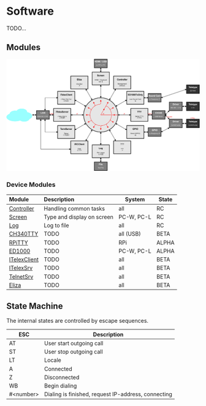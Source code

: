 # Software

TODO...

## Modules

<img src="../img/SW_Modules.png" width="1330px">

### Device Modules

| Module | Description | System | State |
| :--- | :--- | --- | --- |
| [Controller](/wiki/README_SW_DevController.md) | Handling common tasks | all | RC
| [Screen](/wiki/README_SW_DevScreen.md) | Type and display on screen | PC-W, PC-L | RC
| [Log](/wiki/README_SW_DevLog.md) | Log to file | all | RC
| [CH340TTY](/wiki/README_SW_DevCH340TTY.md) | TODO | all (USB) | BETA
| [RPiTTY](/wiki/README_SW_DevRPiTTY.md) | TODO | RPi | ALPHA
| [ED1000](/wiki/README_SW_DevED1000.md) | TODO | PC-W, PC-L | ALPHA
| [ITelexClient](/wiki/README_SW_DevITelexClient.md) | TODO | all | BETA
| [ITelexSrv](/wiki/README_SW_DevITelexSrv.md) | TODO | all | BETA
| [TelnetSrv](/wiki/README_SW_DevTelnetSrv.md) | TODO | all | BETA
| [Eliza](/wiki/README_SW_DevEliza.md) | TODO | all | BETA

## State Machine

The internal states are controlled by escape sequences. 

| ESC | Description |
| --- | --- |
| AT | User start outgoing call
| ST | User stop outgoing call
| LT | Locale
| A | Connected
| Z | Disconnected
| WB | Begin dialing
| #&lt;number&gt; | Dialing is finished, request IP-address, connecting

